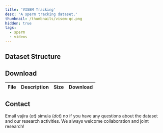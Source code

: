 ```yaml
---
title: 'VISEM Tracking'
desc: 'A sperm tracking dataset.'
thumbnail: /thumbnails/visem-qc.png
hidden: true
tags:
  - sperm
  - videos
---
```




## Dataset Structure

## Download
| File | Description | Size | Download
| --- | --- | --- | :---: |

## Contact
Email vajira (_at_) simula (_dot_) no if you have any questions about the dataset and our research activities. We always welcome collaboration and joint research! 
